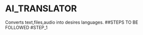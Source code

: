 # AI_TRANSLATOR
Converts text,files,audio into desires languages. 
##STEPS TO BE FOLLOWED
#STEP_1



